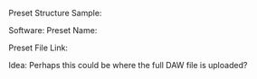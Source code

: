 Preset Structure Sample:

Software:
Preset Name:

Preset File Link:

Idea: Perhaps this could be where the full DAW file is uploaded?
